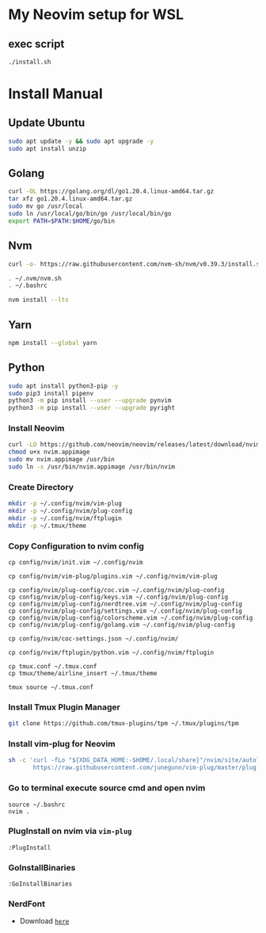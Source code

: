 # My Neovim setup for WSL
## exec script
```bash
./install.sh
```
# Install Manual
## Update Ubuntu
```bash
sudo apt update -y && sudo apt upgrade -y
sudo apt install unzip
```
## Golang
```bash
curl -OL https://golang.org/dl/go1.20.4.linux-amd64.tar.gz
tar xfz go1.20.4.linux-amd64.tar.gz
sudo mv go /usr/local
sudo ln /usr/local/go/bin/go /usr/local/bin/go
export PATH=$PATH:$HOME/go/bin
```
## Nvm
```bash
curl -o- https://raw.githubusercontent.com/nvm-sh/nvm/v0.39.3/install.sh | bash

. ~/.nvm/nvm.sh
. ~/.bashrc

nvm install --lts
```
## Yarn
```bash
npm install --global yarn
```
## Python
```bash
sudo apt install python3-pip -y
sudo pip3 install pipenv
python3 -m pip install --user --upgrade pynvim
python3 -m pip install --user --upgrade pyright
```
### Install Neovim
```bash
curl -LO https://github.com/neovim/neovim/releases/latest/download/nvim.appimage
chmod u+x nvim.appimage
sudo mv nvim.appimage /usr/bin
sudo ln -s /usr/bin/nvim.appimage /usr/bin/nvim
```
### Create Directory
```bash
mkdir -p ~/.config/nvim/vim-plug
mkdir -p ~/.config/nvim/plug-config
mkdir -p ~/.config/nvim/ftplugin
mkdir -p ~/.tmux/theme
```
### Copy Configuration to nvim config
```shell
cp config/nvim/init.vim ~/.config/nvim

cp config/nvim/vim-plug/plugins.vim ~/.config/nvim/vim-plug

cp config/nvim/plug-config/coc.vim ~/.config/nvim/plug-config
cp config/nvim/plug-config/keys.vim ~/.config/nvim/plug-config
cp config/nvim/plug-config/nerdtree.vim ~/.config/nvim/plug-config
cp config/nvim/plug-config/settings.vim ~/.config/nvim/plug-config
cp config/nvim/plug-config/colorscheme.vim ~/.config/nvim/plug-config
cp config/nvim/plug-config/golang.vim ~/.config/nvim/plug-config

cp config/nvim/coc-settings.json ~/.config/nvim/

cp config/nvim/ftplugin/python.vim ~/.config/nvim/ftplugin

cp tmux.conf ~/.tmux.conf
cp tmux/theme/airline_insert ~/.tmux/theme

tmux source ~/.tmux.conf
```
### Install Tmux Plugin Manager
```bash
git clone https://github.com/tmux-plugins/tpm ~/.tmux/plugins/tpm
```
### Install vim-plug for Neovim
```bash
sh -c 'curl -fLo "${XDG_DATA_HOME:-$HOME/.local/share}"/nvim/site/autoload/plug.vim --create-dirs \
       https://raw.githubusercontent.com/junegunn/vim-plug/master/plug.vim'
```
### Go to terminal execute source cmd and open nvim
```shell
source ~/.bashrc
nvim .
```
### PlugInstall on nvim  via `vim-plug`
```vim
:PlugInstall
```
### GoInstallBinaries
```vim
:GoInstallBinaries
```
### NerdFont 
* Download [`here`](https://www.nerdfonts.com/font-downloads)
